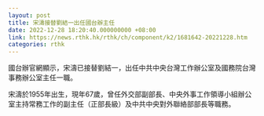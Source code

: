 ```yaml
---
layout: post
title: 宋濤接替劉結一出任國台辦主任
date: 2022-12-28 18:20:40.000000000 +08:00
link: https://news.rthk.hk/rthk/ch/component/k2/1681642-20221228.htm
categories: rthk
---
```


國台辦官網顯示，宋濤已接替劉結一，出任中共中央台灣工作辦公室及國務院台灣事務辦公室主任一職。

宋濤於1955年出生，現年67歲，曾任外交部副部長、中央外事工作領導小組辦公室主持常務工作的副主任（正部長級）及中共中央對外聯絡部部長等職務。
